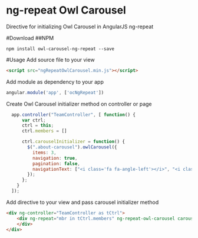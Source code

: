 # ng-repeat Owl Carousel
Directive for initializing Owl Carousel in AngularJS ng-repeat

#Download
##NPM
```shell
npm install owl-carousel-ng-repeat --save
```

#Usage
Add source file to your view
```html
<script src="ngRepeatOwlCarousel.min.js"></script>
```

Add module as dependency to your app
```javascript
angular.module('app', ['ocNgRepeat'])
```
Create Owl Carousel initializer method on controller or page
```javascript
  app.controller("TeamController", [ function() {
      var ctrl;
      ctrl = this;
      ctrl.members = []

      ctrl.carouselInitializer = function() {
        $(".about-carousel").owlCarousel({
          items: 3,
          navigation: true,
          pagination: false,
          navigationText: ["<i class='fa fa-angle-left'></i>", "<i class='fa fa-angle-right'></i>"]
        });
      };
    }
  ]);
```
Add directive to your view and pass carousel initializer method
```html
<div ng-controller="TeamController as tCtrl">
    <div ng-repeat="mbr in tCtrl.members" ng-repeat-owl-carousel carousel-init="tCtrl.carouselInitializer">
    </div>
</div>
```
